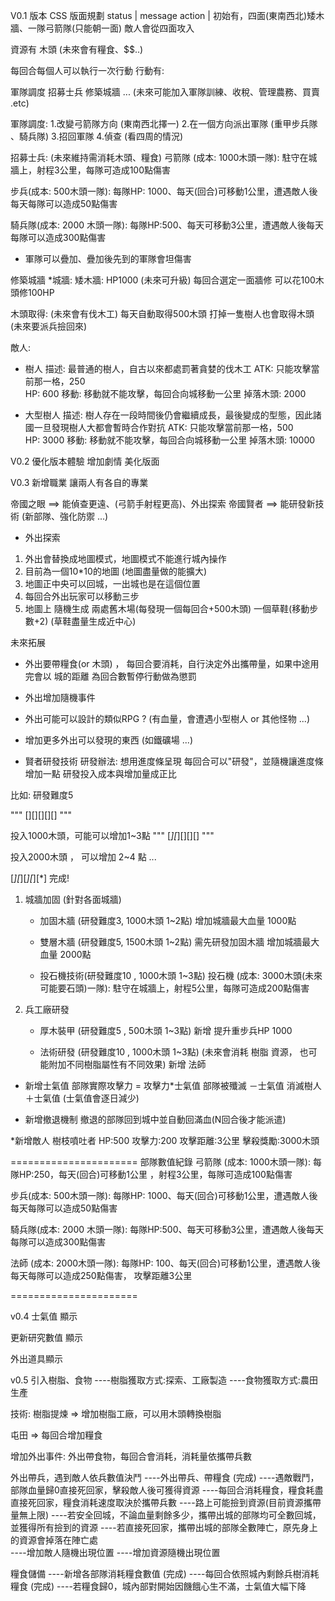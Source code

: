 V0.1 版本
CSS 版面規劃
 status   |  message 
 action   |
初始有，四面(東南西北)矮木牆、一隊弓箭隊(只能朝一面) 
敵人會從四面攻入

資源有
木頭
(未來會有糧食、$$..)

每回合每個人可以執行一次行動
行動有:

軍隊調度
招募士兵
修築城牆
... (未來可能加入軍隊訓練、收稅、管理農務、買賣 .etc)

軍隊調度: 
1.改變弓箭隊方向 (東南西北擇一)
2.在一個方向派出軍隊  (重甲步兵隊 、騎兵隊) 
3.招回軍隊
4.偵查  (看四周的情況)

招募士兵: (未來維持需消耗木頭、糧食)
弓箭隊 (成本: 1000木頭一隊):  駐守在城牆上，射程3公里，每隊可造成100點傷害  
 
步兵(成本: 500木頭一隊):  每隊HP: 1000、每天(回合)可移動1公里，遭遇敵人後每天每隊可以造成50點傷害

騎兵隊(成本: 2000 木頭一隊):  每隊HP:500、每天可移動3公里，遭遇敵人後每天每隊可以造成300點傷害

* 軍隊可以疊加、疊加後先到的軍隊會坦傷害

修築城牆
*城牆:
矮木牆: HP1000
(未來可升級)
每回合選定一面牆修  可以花100木頭修100HP  

木頭取得:
(未來會有伐木工)
每天自動取得500木頭
打掉一隻樹人也會取得木頭 (未來要派兵撿回來)

敵人:

* 樹人
描述: 最普通的樹人，自古以來都處罰著貪婪的伐木工
ATK: 只能攻擊當前那一格，250  
HP: 600
移動:  移動就不能攻擊，每回合向城移動一公里
掉落木頭: 2000



* 大型樹人
描述: 樹人存在一段時間後仍會繼續成長，最後變成的型態，因此諸國一旦發現樹人大都會暫時合作對抗
ATK: 只能攻擊當前那一格，500  
HP: 3000
移動:  移動就不能攻擊，每回合向城移動一公里
掉落木頭: 10000

V0.2
優化版本體驗
增加劇情
美化版面



V0.3 
新增職業 讓兩人有各自的專業

帝國之眼 ==> 能偵查更遠、(弓箭手射程更高)、外出探索
帝國賢者 ==> 能研發新技術 (新部隊、強化防禦 ...)


* 外出探索
	 
1. 外出會替換成地圖模式，地圖模式不能進行城內操作 
2. 目前為一個10*10的地圖 (地圖盡量做的能擴大)
3. 地圖正中央可以回城，一出城也是在這個位置
4. 每回合外出玩家可以移動三步
5. 地圖上 隨機生成 兩處舊木場(每發現一個每回合+500木頭)  一個草鞋(移動步數+2)
(草鞋盡量生成近中心)

未來拓展
* 外出要帶糧食(or 木頭) ， 每回合要消耗，自行決定外出攜帶量，如果中途用完會以 城的距離 為回合數暫停行動做為懲罰
* 外出增加隨機事件
* 外出可能可以設計的類似RPG ? (有血量，會遭遇小型樹人 or 其他怪物 ...)
* 增加更多外出可以發現的東西 (如鐵礦場 ...)

* 賢者研發技術
研發辦法:
想用進度條呈現
每回合可以"研發"，並隨機讓進度條增加一點
研發投入成本與增加量成正比

比如:  研發難度5

"""
[][][][][]
"""

投入1000木頭，可能可以增加1~3點
"""
[*][*][][][]
"""

投入2000木頭 ， 可以增加 2~4 點 ...

[*][*][*][*][*] 完成!


1. 城牆加固 (針對各面城牆)

    * 加固木牆 (研發難度3, 1000木頭 1~2點)
	增加城牆最大血量 1000點

    * 雙層木牆 (研發難度5, 1500木頭  1~2點) 需先研發加固木牆
	增加城牆最大血量 2000點
	
	* 投石機技術(研發難度10 , 1000木頭 1~3點) 
   投石機 (成本: 3000木頭(未來可能要石頭)一隊):  駐守在城牆上，射程5公里，每隊可造成200點傷害


2. 兵工廠研發

    * 厚木裝甲 (研發難度5 , 500木頭 1~3點)
	新增 提升重步兵HP 1000
	
    * 法術研發 (研發難度10 , 1000木頭 1~3點)  (未來會消耗 樹脂 資源， 也可能附加不同樹脂屬性有不同效果)
	新增 法師

	




* 新增士氣值
	部隊實際攻擊力 = 攻擊力*士氣值
	部隊被殲滅  －士氣值
	消滅樹人     ＋士氣值
	(士氣值會逐日減少)



* 新增撤退機制
	撤退的部隊回到城中並自動回滿血(N回合後才能派遣)


*新增敵人 樹枝噴吐者
	HP:500	攻擊力:200	攻擊距離:3公里	擊殺獎勵:3000木頭

======================
部隊數值紀錄
弓箭隊 (成本: 1000木頭一隊):  每隊HP:250，每天(回合)可移動1公里 ，射程3公里，每隊可造成100點傷害  
 
步兵(成本: 500木頭一隊):  每隊HP: 1000、每天(回合)可移動1公里，遭遇敵人後每天每隊可以造成50點傷害

騎兵隊(成本: 2000 木頭一隊):  每隊HP:500、每天可移動3公里，遭遇敵人後每天每隊可以造成300點傷害


法師 (成本: 2000木頭一隊):  每隊HP: 100、每天(回合)可移動1公里，遭遇敵人後每天每隊可以造成250點傷害， 攻擊距離3公里

======================


v0.4
士氣值 顯示

更新研究數值 顯示

外出道具顯示




v0.5 
引入樹脂、食物
----樹脂獲取方式:探索、工廠製造
----食物獲取方式:農田生產


技術:
樹脂提煉    => 增加樹脂工廠，可以用木頭轉換樹脂

屯田        =>   每回合增加糧食 

增加外出事件:
外出帶食物，每回合會消耗，消耗量依攜帶兵數

外出帶兵，遇到敵人依兵數值決鬥
----外出帶兵、帶糧食	(完成)
----遇敵戰鬥，部隊血量歸0直接死回家，擊殺敵人後可獲得資源
----每回合消耗糧食，糧食耗盡直接死回家，糧食消耗速度取決於攜帶兵數
----路上可能撿到資源(目前資源攜帶量無上限)
----若安全回城，不論血量剩餘多少，攜帶出城的部隊均可全數回城，並獲得所有撿到的資源	
----若直接死回家，攜帶出城的部隊全數陣亡，原先身上的資源會掉落在陣亡處	
----增加敵人隨機出現位置
----增加資源隨機出現位置

糧食儲備
----新增各部隊消耗糧食數值	(完成)
----每回合依照城內剩餘兵樹消耗糧食	(完成)
----若糧食歸0，城內部對開始因饑餓心生不滿，士氣值大幅下降

